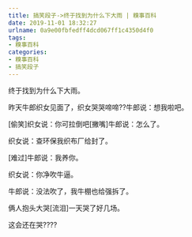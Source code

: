 ```yaml
---
title: 搞笑段子->终于找到为什么下大雨 | 糗事百科
date: 2019-11-01 18:32:27
urlname: 0a9e00fbfedff4dcd067ff1c4350d4f0
tags: 
- 糗事百科
categories:
- 糗事百科
- 搞笑段子
---
```

终于找到为什么下大雨。

昨天牛郎织女见面了，织女哭哭啼啼??牛郎说：想我啦吧。

[偷笑]织女说：你可拉倒吧[撇嘴]牛郎说：怎么了。

织女说：查环保我织布厂给封了。

[难过]牛郎说：我养你。

织女说：你净吹牛逼。

牛郎说：没法吹了，我牛棚也给强拆了。

俩人抱头大哭[流泪]一天哭了好几场。

这会还在哭????


